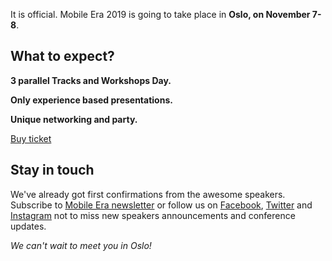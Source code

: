 It is official. Mobile Era 2019 is going to take place in **Oslo, on November 7-8**.

## What to expect?

**3 parallel Tracks and Workshops Day.**


**Only experience based presentations.**

**Unique networking and party.**

<div layout horizontal center-justified>
<a href="https://ti.to/mobile-era/2019" rel="noopener noreferrer">
  <paper-button primary>Buy ticket</paper-button>
</a>
</div>


## Stay in touch

We've already got first confirmations from the awesome speakers. Subscribe to [Mobile Era newsletter](https://github.us12.list-manage.com/subscribe/post?u=fa5d127dc57bce862da2801bd&amp;id=a6547c75c0) or follow us on [Facebook](https://www.facebook.com/mobileeraconf/), [Twitter](https://twitter.com/mobileeraconf) and [Instagram](https://www.instagram.com/mobileeraconf) not to miss new speakers announcements and conference updates.


<span><i>
We can't wait to meet you in Oslo!
</i></span>
